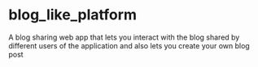 # blog_like_platform
A blog sharing web app that lets you interact with the blog shared by different users of the application and also lets you create your own blog post
